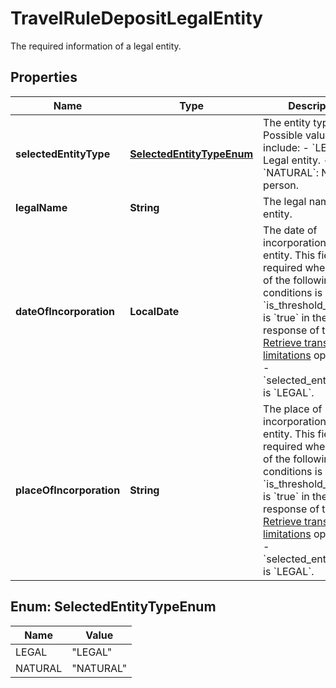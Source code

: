 

# TravelRuleDepositLegalEntity

The required information of a legal entity.

## Properties

| Name | Type | Description | Notes |
|------------ | ------------- | ------------- | -------------|
|**selectedEntityType** | [**SelectedEntityTypeEnum**](#SelectedEntityTypeEnum) | The entity type. Possible values include: - &#x60;LEGAL&#x60;: Legal entity. - &#x60;NATURAL&#x60;: Natural person.  |  |
|**legalName** | **String** | The legal name of the entity. |  |
|**dateOfIncorporation** | **LocalDate** | The date of incorporation of the entity. This field is required when either of the following conditions is met: - &#x60;is_threshold_reached&#x60; is &#x60;true&#x60; in the response of the [Retrieve transaction limitations](https://www.cobo.com/developers/v2/api-references/travelrule/retrieve-transaction-limitations) operation. - &#x60;selected_entity_type&#x60; is &#x60;LEGAL&#x60;.  |  [optional] |
|**placeOfIncorporation** | **String** | The place of incorporation of the entity. This field is required when either of the following conditions is met: - &#x60;is_threshold_reached&#x60; is &#x60;true&#x60; in the response of the [Retrieve transaction limitations](https://www.cobo.com/developers/v2/api-references/travelrule/retrieve-transaction-limitations) operation. - &#x60;selected_entity_type&#x60; is &#x60;LEGAL&#x60;.  |  [optional] |



## Enum: SelectedEntityTypeEnum

| Name | Value |
|---- | -----|
| LEGAL | &quot;LEGAL&quot; |
| NATURAL | &quot;NATURAL&quot; |



